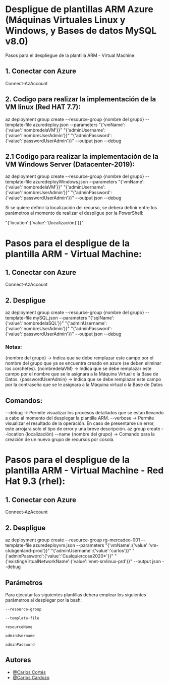 
# Despligue de plantillas ARM Azure (Máquinas Virtuales Linux y Windows, y Bases de datos MySQL  v8.0)

Pasos para el despliegue de la plantilla ARM - Virtual Machine:

## 1. Conectar con Azure

Connect-AzAccount

## 2. Codigo para realizar la implementación de la VM linux (Red HAT 7.7):

az deployment group create --resource-group {nombre del grupo} --template-file azuredeploy.json --parameters "{'vmName':{'value':'nombredelaVM'}}" "{'adminUsername':{'value':'nombreUserAdmin'}}" "{'adminPassword':{'value':'passwordUserAdmin'}}"  --output json --debug

## 2.1 Codigo para realizar la implementación de la VM Windows Server (Datacenter-2019):

az deployment group create --resource-group {nombre del grupo} --template-file azuredeployWindows.json --parameters "{'vmName':{'value':'nombredelaVM'}}" "{'adminUsername':{'value':'nombreUserAdmin'}}" "{'adminPassword':{'value':'passwordUserAdmin'}}"  --output json --debug

Si se quiere definir la localización del recurso, se debera definir entre los parámetros al momento de realizar el despligue por la PowerShell:

"{'location':{'value':'{localización}'}}"

# Pasos para el despligue de la plantilla ARM - Virtual Machine:

## 1. Conectar con Azure

Connect-AzAccount

## 2. Despligue 
az deployment group create --resource-group {nombre del grupo} --template-file mySQL.json --parameters "{'sqlName':{'value':'nombredelaSQL'}}"  "{'adminUsername':{'value':'nombreUserAdmin'}}" "{'adminPassword':{'value':'passwordUserAdmin'}}"  --output json --debug

### Notas:

{nombre del grupo} ->  Indica que se debe remplazar este campo por el nombre del grupo que ya se encuentra creado en azure (se deben eliminar los corchetes).
{nombredelaVM} -> Indica que se debe remplazar este campo por el nombre que se le asignara a la Máquina Virtual o la Base de Datos.
{passwordUserAdmin} -> Indica que se debe remplazar este campo por la contraseña que se le asignara a la Máquina virtual o la Base de Datos

## Comandos: 

--debug -> Permite visualizar los procesos detallados que se estan llevando a cabo al momento del desplegar la plantilla ARM.
--verbose -> Permite visualizar el resultado de la operación. En caso de presentarse un error, este arrojara solo el tipo de error y una breve descripción.
az group create --location {localización} --name  {nombre del grupo} -> Comando para la creación de un nuevo grupo de recursos por cosola.

# Pasos para el despligue de la plantilla ARM - Virtual Machine - Red Hat 9.3 (rhel):

## 1. Conectar con Azure

Connect-AzAccount

## 2. Despligue 

az deployment group create --resource-group rg-mercadeo-001 --template-file azuredeployvm.json --parameters "{'vmName':{'value':'vm-clubgenland-prod'}}" "{'adminUsername':{'value':'carlos'}}" "{'adminPassword':{'value':'Cualquiercosa2020*'}}" "{'existingVirtualNetworkName':{'value':'vnet-srvlinux-prd'}}" --output json --debug 


## Parámetros

Para ejecutar las siguientes plantillas debera emplear los siguientes parámetros al desplegar por la bash:

`--resource-group`

`--template-file`

`resourceName`

`adminUsername`

`adminPassword`


## Autores

- [@Carlos Cortés](https://github.com/CarlosCortesV)
- [@Carlos Cardozo]()

